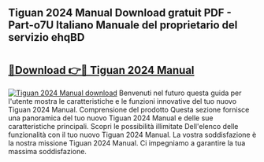 ## Tiguan 2024 Manual Download gratuit PDF - Part-o7U Italiano Manuale del proprietario del servizio ehqBD

# <h2><a href="http://dfdontn.blite.top/?on=Tiguan+2024+Manual">🔗Download 👉🔴 Tiguan 2024 Manual</a></h2>

[![Tiguan 2024 Manual download](https://i.imgur.com/lujVjoI.png)](http://dfdontn.blite.top/?on=Tiguan+2024+Manual)
Benvenuti nel futuro questa guida per l'utente mostra le caratteristiche e le funzioni innovative del tuo nuovo Tiguan 2024 Manual. Comprensione del prodotto Questa sezione fornisce una panoramica del tuo nuovo Tiguan 2024 Manual e delle sue caratteristiche principali. Scopri le possibilità illimitate Dell'elenco delle funzionalità con il tuo nuovo Tiguan 2024 Manual. La vostra soddisfazione è la nostra missione Tiguan 2024 Manual. Ci impegniamo a garantire la tua massima soddisfazione.
